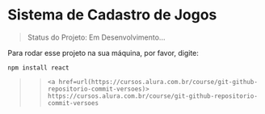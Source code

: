 <h1> Sistema de Cadastro de Jogos </h1>

> Status do Projeto: Em Desenvolvimento...

Para rodar esse projeto na sua máquina, por favor, digite:

```
npm install react
```

>> ```<a href=url(https://cursos.alura.com.br/course/git-github-repositorio-commit-versoes)> https://cursos.alura.com.br/course/git-github-repositorio-commit-versoes ```

